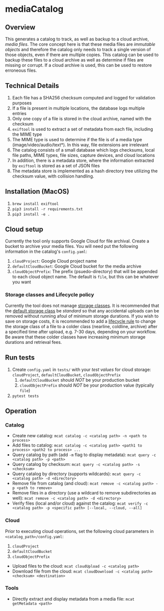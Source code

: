 # mediaCatalog
## Overview
This generates a catalog to track, as well as backup to a cloud archive, 
*media files*. The core concept here is that these media files are 
*immutable objects* and therefore the catalog only needs to track a single 
version of those objects, even if there are multiple copies. This catalog can 
be used to backup these files to a cloud archive as well as determine if files 
are missing or corrupt. If a cloud archive is used, this can be used to restore 
erroneous files.

## Technical Details
1. Each file has a SHA256 checksum computed and logged for validation purposes
2. If a file is present in multiple locations, the database logs multiple entries
3. Only one copy of a file is stored in the cloud archive, named with the checksum
4. `exiftool` is used to extract a set of metadata from each file, including 
    the MIME type
5. The MIME type is used to determine if the file is of a media type 
    (image/video/audio/text*). In this way, file extensions are irrelevant
6. The catalog consists of a small database which logs checksums, local file 
    paths, MIME types, file sizes, capture devices, and cloud locations
7. In addition, there is a metadata store, where the information extracted by 
    `exiftool` is stored as a set of JSON files
8. The metadata store is implemented as a hash directory tree utilizing the 
    checksum value, with collision handling.

## Installation (MacOS)
1. `brew install exiftool`
2. `pip3 install -r requirements.txt`
3. `pip3 install -e .`

## Cloud setup
Currently the tool only supports Google Cloud for file archival. Create a 
bucket to archive your media files. You will need put the following 
information in the catalog's `config.yaml`:
1. `cloudProject`: Google Cloud project name
2. `defaultCloudBucket`: Google Cloud bucket for the media archive
3. `cloudObjectPrefix`: The prefix (psuedo-directory) that will be appended
    to each cloud object name. The default is `file`, but this can be 
    whatever you want

### Storage classes and Lifecycle policy
Currently the tool does not manage [storage classes](https://cloud.google.com/storage/docs/storage-classes). 
It is recommended that the [default storage class](https://cloud.google.com/storage/docs/changing-default-storage-class) 
be *standard* so that any accidental uploads can be removed without running 
afoul of minimum storage durations. If you wish to save on storage costs, it is 
recommended to add a [lifecycle rule](https://cloud.google.com/storage/docs/lifecycle) 
to change the storage class of a file to a colder class (nearline, coldline, 
archive) after a specified time after upload, e.g. 7-30 days, depending on your 
workflow. Be aware that these colder classes have increasing minimum storage 
durations and retrieval fees.

## Run tests
1. Create `config.yaml` in `tests/` with your *test values* for cloud storage: `cloudProject`, `defaultCloudBucket`, `cloudObjectPrefix`
    1. `defaultCloudBucket` should *NOT* be your production bucket
    2. `cloudObjectPrefix` should *NOT* be your production value (typically `file`)
2. `pytest tests`

## Operation
### Catalog
* Create new catalog: `mcat catalog -c <catalog path> -n <path to process>`
* Add files to catalog: `mcat catalog -c <catalog path> <path1 to process> <path2 to process> ...`
* Query catalog by path (add `-m` flag to display metadata): `mcat query -c <catalog path> -p <path>`
* Query catalog by checksum: `mcat query -c <catalog path> -s <checksum>`
* Query catalog by directory (supports wildcards): `mcat query -c <catalog path> -d <directory>`
* Remove file from catalog (and cloud): `mcat remove -c <catalog path> -p <path to remove>`
* Remove files in a directory (use a wildcard to remove subdirectories as well): `mcat remove -c <catalog path> -d <directory>`
* Verify files (local and/or cloud) against the catalog: `mcat verify -c <catalog path> -p <specific path> [--local, --cloud, --all]`

### Cloud
Prior to executing cloud operations, set the following cloud parameters in `<catalog_path>/config.yaml`:
1. `cloudProject`
2. `defaultCloudBucket`
3. `cloudObjectPrefix`

* Upload files to the cloud: `mcat cloudUpload -c <catalog path>`
* Download file from the cloud: `mcat cloudDownload -c <catalog path> <checksum> <destination>`

### Tools
* Directly extract and display metadata from a media file: `mcat getMetadata <path>`


